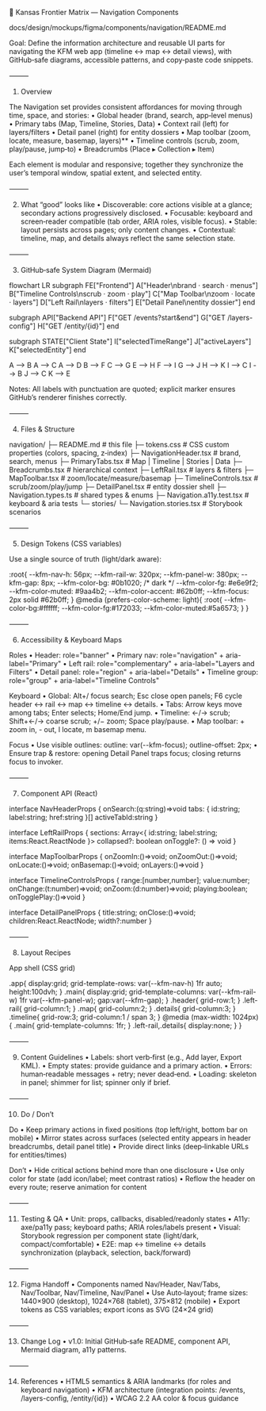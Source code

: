 🧭 Kansas Frontier Matrix — Navigation Components

docs/design/mockups/figma/components/navigation/README.md

Goal: Define the information architecture and reusable UI parts for navigating the KFM web app (timeline ↔ map ↔ detail views), with GitHub‑safe diagrams, accessible patterns, and copy‑paste code snippets.

⸻

1) Overview

The Navigation set provides consistent affordances for moving through time, space, and stories:
	•	Global header (brand, search, app‑level menus)
	•	Primary tabs (Map, Timeline, Stories, Data)
	•	Context rail (left) for layers/filters
	•	Detail panel (right) for entity dossiers
	•	Map toolbar (zoom, locate, measure, basemap, layers)**
	•	Timeline controls (scrub, zoom, play/pause, jump‑to)
	•	Breadcrumbs (Place ▸ Collection ▸ Item)

Each element is modular and responsive; together they synchronize the user’s temporal window, spatial extent, and selected entity.

⸻

2) What “good” looks like
	•	Discoverable: core actions visible at a glance; secondary actions progressively disclosed.
	•	Focusable: keyboard and screen‑reader compatible (tab order, ARIA roles, visible focus).
	•	Stable: layout persists across pages; only content changes.
	•	Contextual: timeline, map, and details always reflect the same selection state.

⸻

3) GitHub‑safe System Diagram (Mermaid)

flowchart LR
  subgraph FE["Frontend"]
    A["Header\nbrand · search · menus"]
    B["Timeline Controls\nscrub · zoom · play"]
    C["Map Toolbar\nzoom · locate · layers"]
    D["Left Rail\nlayers · filters"]
    E["Detail Panel\nentity dossier"]
  end

  subgraph API["Backend API"]
    F["GET /events?start&end"]
    G["GET /layers-config"]
    H["GET /entity/{id}"]
  end

  subgraph STATE["Client State"]
    I["selectedTimeRange"]
    J["activeLayers"]
    K["selectedEntity"]
  end

  A --> B
  A --> C
  A --> D
  B --> F
  C --> G
  E --> H
  F --> I
  G --> J
  H --> K
  I --> C
  I --> B
  J --> C
  K --> E

<!-- END OF MERMAID -->


Notes: All labels with punctuation are quoted; explicit <!-- END OF MERMAID --> marker ensures GitHub’s renderer finishes correctly.

⸻

4) Files & Structure

navigation/
├─ README.md                  # this file
├─ tokens.css                 # CSS custom properties (colors, spacing, z‑index)
├─ NavigationHeader.tsx       # brand, search, menus
├─ PrimaryTabs.tsx            # Map | Timeline | Stories | Data
├─ Breadcrumbs.tsx            # hierarchical context
├─ LeftRail.tsx               # layers & filters
├─ MapToolbar.tsx             # zoom/locate/measure/basemap
├─ TimelineControls.tsx       # scrub/zoom/play/jump
├─ DetailPanel.tsx            # entity dossier shell
├─ Navigation.types.ts        # shared types & enums
├─ Navigation.a11y.test.tsx   # keyboard & aria tests
└─ stories/
   └─ Navigation.stories.tsx  # Storybook scenarios


⸻

5) Design Tokens (CSS variables)

Use a single source of truth (light/dark aware):

:root{
  --kfm-nav-h: 56px;
  --kfm-rail-w: 320px;
  --kfm-panel-w: 380px;
  --kfm-gap: 8px;
  --kfm-color-bg: #0b1020; /* dark */
  --kfm-color-fg: #e6e9f2;
  --kfm-color-muted: #9aa4b2;
  --kfm-color-accent: #62b0ff;
  --kfm-focus: 2px solid #62b0ff;
}
@media (prefers-color-scheme: light){
  :root{ --kfm-color-bg:#ffffff; --kfm-color-fg:#172033; --kfm-color-muted:#5a6573; }
}


⸻

6) Accessibility & Keyboard Maps

Roles
	•	Header: role="banner"
	•	Primary nav: role="navigation" + aria-label="Primary"
	•	Left rail: role="complementary" + aria-label="Layers and Filters"
	•	Detail panel: role="region" + aria-label="Details"
	•	Timeline group: role="group" + aria-label="Timeline Controls"

Keyboard
	•	Global: Alt+/ focus search; Esc close open panels; F6 cycle header ↔ rail ↔ map ↔ timeline ↔ details.
	•	Tabs: Arrow keys move among tabs; Enter selects; Home/End jump.
	•	Timeline: ←/→ scrub; Shift+←/→ coarse scrub; +/− zoom; Space play/pause.
	•	Map toolbar: + zoom in, - out, l locate, m basemap menu.

Focus
	•	Use visible outlines: outline: var(--kfm-focus); outline-offset: 2px;
	•	Ensure trap & restore: opening Detail Panel traps focus; closing returns focus to invoker.

⸻

7) Component API (React)

<NavigationHeader />

interface NavHeaderProps {
  onSearch:(q:string)=>void
  tabs: { id:string; label:string; href:string }[]
  activeTabId:string
}

<LeftRail />

interface LeftRailProps {
  sections: Array<{ id:string; label:string; items:React.ReactNode }>
  collapsed?: boolean
  onToggle?: () => void
}

<MapToolbar />

interface MapToolbarProps {
  onZoomIn:()=>void; onZoomOut:()=>void; onLocate:()=>void;
  onBasemap:()=>void; onLayers:()=>void
}

<TimelineControls />

interface TimelineControlsProps {
  range:[number,number]; value:number;
  onChange:(t:number)=>void; onZoom:(d:number)=>void; playing:boolean; onTogglePlay:()=>void
}

<DetailPanel />

interface DetailPanelProps {
  title:string; onClose:()=>void; children:React.ReactNode; width?:number
}


⸻

8) Layout Recipes

App shell (CSS grid)

.app{ display:grid; grid-template-rows: var(--kfm-nav-h) 1fr auto; height:100dvh; }
.main{ display:grid; grid-template-columns: var(--kfm-rail-w) 1fr var(--kfm-panel-w); gap:var(--kfm-gap); }
.header{ grid-row:1; }
.left-rail{ grid-column:1; }
.map{ grid-column:2; }
.details{ grid-column:3; }
.timeline{ grid-row:3; grid-column:1 / span 3; }
@media (max-width: 1024px){ .main{ grid-template-columns: 1fr; } .left-rail,.details{ display:none; } }


⸻

9) Content Guidelines
	•	Labels: short verb‑first (e.g., Add layer, Export KML).
	•	Empty states: provide guidance and a primary action.
	•	Errors: human‑readable messages + retry; never dead‑end.
	•	Loading: skeleton in panel; shimmer for list; spinner only if brief.

⸻

10) Do / Don’t

Do
	•	Keep primary actions in fixed positions (top left/right, bottom bar on mobile)
	•	Mirror states across surfaces (selected entity appears in header breadcrumbs, detail panel title)
	•	Provide direct links (deep‑linkable URLs for entities/times)

Don’t
	•	Hide critical actions behind more than one disclosure
	•	Use only color for state (add icon/label; meet contrast ratios)
	•	Reflow the header on every route; reserve animation for content

⸻

11) Testing & QA
	•	Unit: props, callbacks, disabled/readonly states
	•	A11y: axe/pa11y pass; keyboard paths; ARIA roles/labels present
	•	Visual: Storybook regression per component state (light/dark, compact/comfortable)
	•	E2E: map ↔ timeline ↔ details synchronization (playback, selection, back/forward)

⸻

12) Figma Handoff
	•	Components named Nav/Header, Nav/Tabs, Nav/Toolbar, Nav/Timeline, Nav/Panel
	•	Use Auto‑layout; frame sizes: 1440×900 (desktop), 1024×768 (tablet), 375×812 (mobile)
	•	Export tokens as CSS variables; export icons as SVG (24×24 grid)

⸻

13) Change Log
	•	v1.0: Initial GitHub‑safe README, component API, Mermaid diagram, a11y patterns.

⸻

14) References
	•	HTML5 semantics & ARIA landmarks (for roles and keyboard navigation)
	•	KFM architecture (integration points: /events, /layers-config, /entity/{id})
	•	WCAG 2.2 AA color & focus guidance
